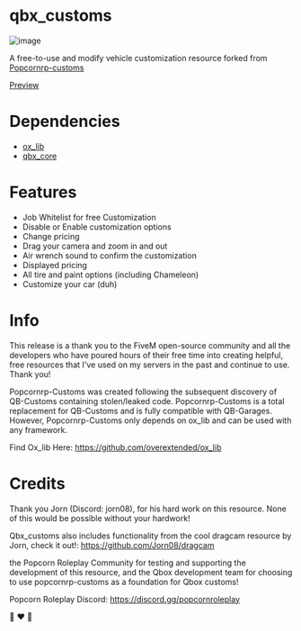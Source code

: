 # qbx_customs

![image](https://github.com/Popcorn-RP/qbx_customs/assets/85725579/43d91928-3e1d-4ef2-b73e-d1f47a831495)


A free-to-use and modify vehicle customization resource forked from [Popcornrp-customs](https://github.com/alberttheprince/popcornrp-customs)

[Preview](https://www.youtube.com/watch?v=8UcGmHJ3mUo)

# Dependencies

- [ox_lib](https://github.com/overextended/ox_lib)
- [qbx_core](https://github.com/Qbox-project/qbx_core)

# Features

- Job Whitelist for free Customization
- Disable or Enable customization options
- Change pricing
- Drag your camera and zoom in and out
- Air wrench sound to confirm the customization
- Displayed pricing
- All tire and paint options (including Chameleon)
- Customize your car (duh)

# Info

This release is a thank you to the FiveM open-source community and all the developers who have poured hours of their free time into creating helpful, free resources that I've used on my servers in the past and continue to use. Thank you!

Popcornrp-Customs was created following the subsequent discovery of QB-Customs containing stolen/leaked code. Popcornrp-Customs is a total replacement for QB-Customs and is fully compatible with QB-Garages. However, Popcornrp-Customs only depends on ox_lib and can be used with any framework.

Find Ox_lib Here: https://github.com/overextended/ox_lib

# Credits

Thank you Jorn (Discord: jorn08), for his hard work on this resource. None of this would be possible without your hardwork!

Qbx_customs also includes functionality from the cool dragcam resource by Jorn, check it out!:  https://github.com/Jorn08/dragcam

the Popcorn Roleplay Community for testing and supporting the development of this resource, and the Qbox development team for choosing to use popcornrp-customs as a foundation for Qbox customs!

Popcorn Roleplay Discord: https://discord.gg/popcornroleplay

🍿 ❤️ 🦆
